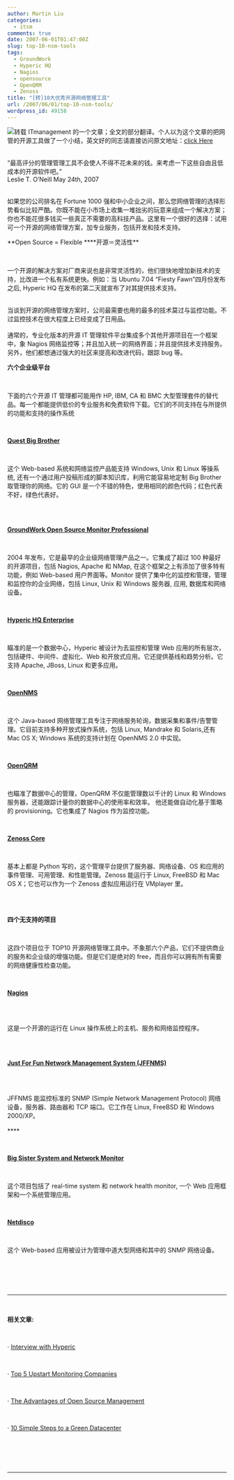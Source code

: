 ```yaml
---
author: Martin Liu
categories:
  - itsm
comments: true
date: 2007-06-01T01:47:00Z
slug: top-10-nsm-tools
tags:
  - GroundWork
  - Hyperic HQ
  - Nagios
  - opensource
  - OpenQRM
  - Zenoss
title: "[转]10大优秀开源网络管理工具"
url: /2007/06/01/top-10-nsm-tools/
wordpress_id: 49158
---
```


[![](http://www.itmanagement.com/images/logo-itmanagement2.gif)](http://www.itmanagement.com/images/logo-itmanagement2.gif)转载 ITmanagement 的一个文章；全文的部分翻译。[](http://www.itmanagement.com/images/logo-itmanagement2.gif)个人以为这个文章的把网管的开源工具做了一个小结，英文好的同志请直接访问原文地址：[click Here ](http://www.itmanagement.com/features/10-open-source-network-tools-052407)<br /><br />

“最高评分的管理管理工具不会使人不得不花未来的钱。来考虑一下这些自由且低成本的开源软件吧。”<br />Leslie T. O’Neill May 24th, 2007

<br />如果您的公司排名在 Fortune 1000 强和中小企业之间，那么您网络管理的选择形势看似比较严酷。你既不能在小市场上收集一堆拙劣的玩意来组成一个解决方案；你也不能花很多钱买一些真正不需要的高科技产品。这里有一个很好的选择：试用可一个开源的网络管理方案，加专业服务，包括开发和技术支持。<br />

**Open Source = Flexible \*\***开源＝灵活性\*\*

<br />

一个开源的解决方案对厂商来说也是非常灵活性的，他们很快地增加新技术的支持，比改进一个私有系统更快。例如：当 Ubuntu 7.04 “Fiesty Fawn”四月份发布之后, Hyperic HQ 在发布的第二天就宣布了对其提供技术支持。

<br />当谈到开源的网络管理方案时，公司最需要也用的最多的技术莫过与监控功能。不过监控技术在很大程度上已经变成了日用品。<br /><br />通常的，专业化版本的开源 IT 管理软件平台集成多个其他开源项目在一个框架中，象 Nagios 网络监控等；并且加入统一的网络界面；并且提供技术支持服务。另外，他们都想通过强大的社区来提高和改进代码，跟踪 bug 等。<br />

**六个企业级平台**

<br />

下面的六个开源 IT 管理都可能用作 HP, IBM, CA 和 BMC 大型管理套件的替代品。每一个都能提供低价的专业服务和免费软件下载。它们的不同支持在与所提供的功能和支持的操作系统

<br />

**[Quest Big Brother](http://www.quest.com/bigbrother/)**

<br />

这个 Web-based 系统和网络监控产品能支持 Windows, Unix 和 Linux 等操系统, 还有一个通过用户投稿形成的脚本知识库，利用它能容易地定制 Big Brother 取管理你的网络。它的 GUI 是一个不错的特色，使用相同的颜色代码；红色代表不好，绿色代表好。

<br />

<br />

**[GroundWork Open Source Monitor Professional](http://www.groundworkopensource.com/downloads/full_download.html)**

<br />

2004 年发布，它是最早的企业级网络管理产品之一。它集成了超过 100 种最好的开源项目，包括 Nagios, Apache 和 NMap, 在这个框架之上有添加了很多特有功能，例如 Web-based 用户界面等。Monitor 提供了集中化的监控和管理，管理和监控你的企业网络，包括 Linux, Unix 和 Windows 服务器, 应用, 数据库和网络设备。

<br />

**[Hyperic HQ Enterprise](http://www.hyperic.com/downloads/)**

<br />

瞄准的是一个数据中心，Hyperic 被设计为去监控和管理 Web 应用的所有层次， 包括硬件、中间件、虚拟化、Web 和开放式应用。它还提供基线和趋势分析。它支持 Apache, JBoss, Linux 和更多应用。

<br />

**[OpenNMS](http://www.opennms.com/site/index.php?option=com_frontpage&Itemid=1)**

<br />

这个 Java-based 网络管理工具专注于网络服务轮询，数据采集和事件/告警管理。它目前支持多种开放式操作系统，包括 Linux, Mandrake 和 Solaris,还有 Mac OS X; Windows 系统的支持计划在 OpenNMS 2.0 中实现。

<br />

**[OpenQRM](http://www.openqrm.org/)**

<br />

也瞄准了数据中心的管理，OpenQRM 不仅能管理数以千计的 Linux 和 Windows 服务器，还能跟踪计量你的数据中心的使用率和效率。 他还能做自动化基于策略的 provisioning。它也集成了 Nagios 作为监控功能。

<br />

**[Zenoss Core](http://www.zenoss.com/product/)**

<br />

基本上都是 Python 写的，这个管理平台提供了服务器、网络设备、OS 和应用的事件管理、可用管理、和性能管理。Zenoss 能运行于 Linux, FreeBSD 和 Mac OS X；它也可以作为一个 Zenoss 虚拟应用运行在 VMplayer 里。

<br />

<br />

**四个无支持的项目**

<br />

这四个项目位于 TOP10 开源网络管理工具中。不象那六个产品，它们不提供商业的服务和企业级的增强功能。但是它们是绝对的 free，而且你可以拥有所有需要的网络健康性检查功能。

<br />

**[Nagios](http://www.nagios.org/)**

<br /><br />

这是一个开源的运行在 Linux 操作系统上的主机、服务和网络监控程序。<br />[<br />](http://www.jffnms.org/)

<br />

**[Just For Fun Network Management System (JFFNMS)](http://www.jffnms.org/)**

<br /><br />

JFFNMS 能监控标准的 SNMP (Simple Network Management Protocol) 网络设备，服务器、路由器和 TCP 端口。它工作在 Linux, FreeBSD 和 Windows 2000/XP。<br /><br />\*\*\*\*

<br />

**[Big Sister System and Network Monitor](http://www.bigsister.ch/)**

<br />

这个项目包括了 real-time system 和 network health monitor, 一个 Web 应用框架和一个系统管理应用。

<br />

**[Netdisco](http://netdisco.org/)**

<br />

这个 Web-based 应用被设计为管理中道大型网络和其中的 SNMP 网络设备。

<br />

<br /><br />

---

<br />

**相关文章:**

<br />

· [Interview with Hyperic](http://www.itmanagement.com/news/hyperic-interview-part-one-081006/)

<br />

· [Top 5 Upstart Monitoring Companies](http://www.itmanagement.com/news/5-up-and-coming-monitoring-vendors/)

<br />

· [The Advantages of Open Source Management](http://www.itmanagement.com/whitepaper/editorials/advantages-open-source-management/)

<br />

· [10 Simple Steps to a Green Datacenter](http://www.itmanagement.com/features/10-steps-green-datacenter/)

<br />

<br /><br />

---

<br />

<br /><br />
